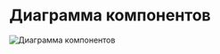 # Диаграмма компонентов

![Диаграмма компонентов](https://github.com/PaulChukhonski/Mario/blob/master/Images/Component_1.png)
